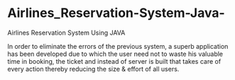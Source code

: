 # Airlines_Reservation-System-Java-
Airlines Reservation System Using JAVA

In order to eliminate the errors of the previous system, a superb application has been developed due to which the user need not to waste his valuable time in booking, the ticket and instead of server is built that takes care of every action thereby reducing the size &  effort of all users.
